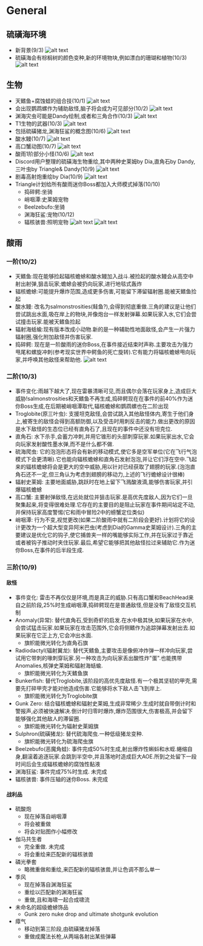 # General

## 硫磺海环境
- 新背景(9/3)
![alt text](image_sulfurSeaBackground.png)
- 硫磺海会有棕榈树的颜色变种,新的环境物块,例如漂白的珊瑚和植物(10/3)
  ![alt text](text_palmTree.png)

## 生物
- 天鳍鱼+腐蚀蛙的组合技(10/1)
  ![alt text](ToadbirdAnimation-export.gif)
- 会出现鹦鹉螺作为辅助敌怪,脑子将会成为可见部分(10/2)
  ![alt text](text_nautilus.png)
- 渊海灾虫可能是Dandy绘制,或者和三角合作(10/3)
  ![alt text](text_AS.png)
- T1生物的武器(10/3)
  ![alt text](text_weaponsP1.png)
- 包括硫磺猪龙,渊海狂鲨的概念图(10/6)
  ![alt text](image_mauler.png)
- 酸水鳗(10/7)
  ![alt text](image_eel.png)
- 高口蟹动图(10/7)
  ![alt text](crabogif.gif)
- 酸雨1阶部分小怪(10/6)
  ![alt text](froggy1.gif)
- Discord用户整理的硫磺海生物重绘,其中两种史莱姆by Dia,直角石by Dandy,三叶虫by Triangle& Dandy(10/9)
  ![alt text](image_sulphurSeaCreatures.png)
- 剧毒高射炮重绘by Dia(10/9)
  ![alt text](image_cannon.png)
- Triangle计划给所有酸雨迷你Boss都加入大师模式掉落(10/10)
  - 捣碎鳄:坐骑
  - 峭咽潭:史莱姆宠物
  - Beelzebufo:坐骑
  - 渊海狂鲨:宠物(10/12)
  - 辐核骇兽:照明宠物
  ![alt text](text_masterMiniBoss.png)
  ![alt text](image_maulerPet.png)

## 酸雨
### 一阶(10/2) ###
- 天鳍鱼:现在能够捡起辐核蟾蜍和酸水鳗加入战斗.被捡起的酸水鳗会从高空中射出射弹,狙击玩家;蟾蜍会被扔向玩家,进行地毯式轰炸
- 辐核蟾蜍:可能提升爆炸范围,造成更多伤害,可能留下滞留辐射圈.能被天鳍鱼捡起
- 酸水鳗: 改名为salmonstrosities(鲑鱼?),会得到彻底重做.三角的建议是让他们尝试跳出水面,吸在岸上的物块,并像炮台一样发射弹幕.如果玩家入水,它们会尝试撞击玩家.能被天鳍鱼捡起
- 辐射海蛞蝓:现有版本改成小动物.新的是一种辅助性地面敌怪,会产生一片强力辐射圈,强化附加敌怪并伤害玩家.
- 捣碎鳄: 现在是一阶酸雨的迷你Boss,在事件接近结束时声称.主要攻击为强力甩尾和螺旋冲刺(参考现实世界中鳄鱼的死亡旋转).它有能力将辐核蟾蜍甩向玩家,并呼唤其他敌怪来帮助他.
![alt text](image_acidRainT1.png)

### 二阶(10/3) ###
- 事件变化:雨越下越大了,现在雷暴清晰可见,而且偶尔会落在玩家身上,造成巨大威胁!salmonstrosities和天鳍鱼不再生成,捣碎鳄现在在事件的前40%作为迷你Boss生成,在后期被峭咽潭取代,辐核蟾蜍和鹦鹉螺也在二阶出现 
- Troglobite(原三叶虫): 支援坦克敌怪,会尝试跳入其他敌怪体内,寄生于他们身上,被寄生的敌怪会得到高额防御,以及受击时用刺反击的能力.做出更改的原因是水下敌怪的生态位已经有直角石了,且现在的事件中还没有坦克位.
- 直角石: 水下杀手,会蓄力冲刺,并用它锥形的头部刺穿玩家.如果玩家出水,它会向玩家发射酸性墨水弹,而不是什么都不做. 
- 硫海爬虫: 它的泡泡形态将会有新的移动模式,使它多是空军单位(它在飞行气泡模式下会更清晰).它也能向辐核蟾蜍和直角石发射泡泡,并让它们浮在空中.飞起来的辐核蟾蜍将会是更大的空中威胁,用以针对已经获取了翅膀的玩家.(泡泡直角石还不一定,但三角认为考虑到翅膀的移动力,上述的飞行蟾蜍设计很棒)
- 辐射史莱姆: 主要地面威胁,跳跃时在地上留下飞溅酸液滴,能够伤害玩家,并引爆辐核蟾蜍
- 高口蟹: 主要射弹敌怪,在远处就位并狙击玩家.是高优先度敌人,因为它们一旦聚集起来,将变得很难处理.它存在的主要目的是阻止玩家在事件期间站定不动,并保持玩家高度警惕(它和雨中冒险2中的螃蟹定位类似)
- 峭咽潭: 行为不变,视觉更改(如果二阶酸雨中就有二阶段会更好).计划将它的设计更改为一个超大型变异阿米巴虫(考虑到Dia的Gamma史莱姆设计).三角的主要建议是优化它的钩子,使它捕兽夹一样的嘴能够实际工作,并在玩家过于靠近或者被钩子推动时夹住玩家.最后,希望它能够把其他敌怪拉过来辅助它.作为迷你Boss,在事件的后半段生成. 

### 三阶(10/9) ###
#### 敌怪 ####
- 事件变化: 雷击不再仅仅是环境,而是真正的威胁.只有高口蟹和BeachHead来自之前阶段,25%时生成峭咽潭,捣碎鳄现在是普通敌怪,但是没有了敌怪交互机制
- Anomaly(异常): 替代直角石,受到奇虾的启发.在水中极其快,如果玩家在水中,会尝试猛击玩家.如果玩家在攻击范围外,它会将侧鳍作为追踪弹幕发射出去.如果玩家在它正上方,它会冲出水面.
  - 旗帜能微光转化为直角石旗
- Radiodactyl(辐射翼龙): 替代天鳍鱼,主要攻击是像俯冲炸弹一样冲向玩家,尝试用它带刺的喙刺穿玩家.另一种攻击为向玩家丢出酸性炸"蛋".也能携带Anomalies,核弹史莱姆和辐射海蛞蝓.
  - 旗帜能微光转化为天鳍鱼旗
- Bunkerfish: 替代Troglobite,该阶段的高优先度敌怪.有一个极其坚韧的甲壳,需要先打碎甲壳才能对他造成伤害.它能够将水下敌人击飞到岸上.
  - 旗帜能微光转化为Troglobite旗
- Gunk Zero: 结合辐核蟾蜍和辐射史莱姆,生成非常稀少.生成时就自带倒计时和警报声,必须被快速解决.倒计时归零时爆炸,爆炸范围很大,伤害极高,并会留下能够强化其他敌人的滞留圈.
  - 旗帜能微光转化为辐射史莱姆旗
- Sulphron(硫磺猪龙): 替代硫海爬虫.一种低级猪龙变种.
  - 旗帜能微光转化为硫海爬虫旗
- Beelzebufo(恶魔角蛙): 事件完成50%时生成,射出爆炸性蝌蚪和水蛭.蜷缩自身,翻滚着追逐玩家.会跳到半空中,并且落地时造成巨大AOE.所到之处留下一段时间后会生成辐核蟾蜍的腐蚀性黏液
- 渊海狂鲨: 事件完成75%时生成. 未完成
- 辐核骇兽: 事件压轴的迷你Boss. 未完成

#### 战利品 ####
- 硫酸炮
  - 现在掉落自峭咽潭
  - 将会被重做
  - 将会对贴图作小幅修改
- 伽马共生者
  - 完全重做. 未完成
  - 将会重绘来匹配新的辐核骇兽
- 磷光拳套
  - 略微重做和重绘,来匹配新的辐核骇兽,并让色调不那么单一
- 季风
  - 现在掉落自渊海狂鲨
  - 重绘以匹配新的渊海狂鲨
  - 重做,且和海啸一起合成啸流
- 未命名的超级蟾蜍饰品
  - Gunk zero nuke drop and ultimate shotgunk evolution
- 瘴气
  - 移动到第三阶段,由硫磺猪龙掉落
  - 重做成魔法长枪,从两端各射出某些弹幕